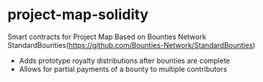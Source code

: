 # project-map-solidity
Smart contracts for Project Map
Based on Bounties Network StandardBounties(https://github.com/Bounties-Network/StandardBounties)
* Adds prototype royalty distributions after bounties are complete
* Allows for partial payments of a bounty to multiple contributors
